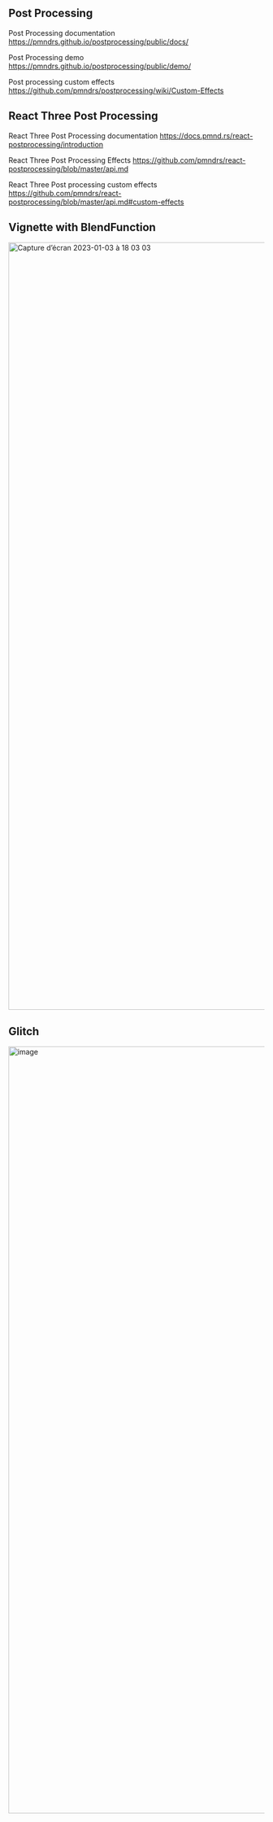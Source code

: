 ## Post Processing

Post Processing documentation
https://pmndrs.github.io/postprocessing/public/docs/

Post Processing demo
https://pmndrs.github.io/postprocessing/public/demo/

Post processing custom effects
https://github.com/pmndrs/postprocessing/wiki/Custom-Effects

## React Three Post Processing

React Three Post Processing documentation
https://docs.pmnd.rs/react-postprocessing/introduction

React Three Post Processing Effects
https://github.com/pmndrs/react-postprocessing/blob/master/api.md

React Three Post processing custom effects
https://github.com/pmndrs/react-postprocessing/blob/master/api.md#custom-effects

## Vignette with BlendFunction
<img width="1509" alt="Capture d’écran 2023-01-03 à 18 03 03" src="https://user-images.githubusercontent.com/18366294/210405055-b28d2863-7c60-4dfd-9f97-802d3f1dcc47.png">

## Glitch
<img width="1508" alt="image" src="https://user-images.githubusercontent.com/18366294/210405211-62438220-4aaa-450c-a125-dea45230e9b4.png">
